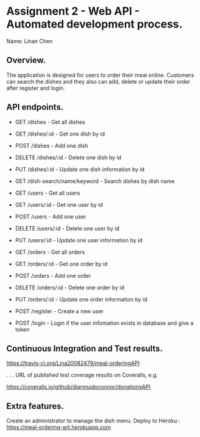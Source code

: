 # Assignment 2 - Web API - Automated development process.

Name: Linan Chen

## Overview.

The application is designed for users to order their meal online. Customers can search the dishes and they also can add, delete or update their order after register and login.

## API endpoints.
 + GET /dishes - Get all dishes
 + GET /dishes/:id - Get one dish by id
 + POST /dishes - Add one dish
 + DELETE /dishes/:id - Delete one dish by id
 + PUT /dishes/:id - Update one dish information by id
 + GET /dish-search/name/keyword - Search dishes by dish name
 
 + GET /users - Get all users
 + GET /users/:id - Get one user by id
 + POST /users - Add one user
 + DELETE /users/:id - Delete one user by id
 + PUT /users/:id - Update one user information by id

 + GET /orders - Get all orders
 + GET /orders/:id - Get one order by id
 + POST /orders - Add one order
 + DELETE /orders/:id - Delete one order by id
 + PUT /orders/:id - Update one order information by id

 + POST /register - Create a new user
 + POST /login - Login if the user infomation exists in database and give a token
 
 

## Continuous Integration and Test results.

https://travis-ci.org/Lina20082479/meal-orderingAPI



. . . URL of published test coverage results on Coveralls, e.g.  

https://coveralls.io/github/diarmuidoconnor/donationsAPI


## Extra features.
Create an administrator to manage the dish menu.
Deploy to Heroku : https://meal-ordering-wit.herokuapp.com
